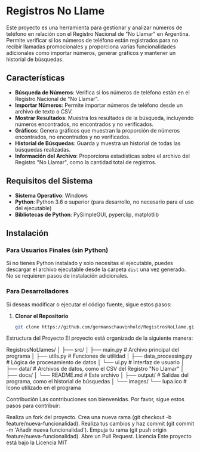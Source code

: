 # Registros No Llame

Este proyecto es una herramienta para gestionar y analizar números de teléfono en relación con el Registro Nacional de "No Llamar" en Argentina. Permite verificar si los números de teléfono están registrados para no recibir llamadas promocionales y proporciona varias funcionalidades adicionales como importar números, generar gráficos y mantener un historial de búsquedas.

## Características

- **Búsqueda de Números**: Verifica si los números de teléfono están en el Registro Nacional de "No Llamar".
- **Importar Números**: Permite importar números de teléfono desde un archivo de texto o CSV.
- **Mostrar Resultados**: Muestra los resultados de la búsqueda, incluyendo números encontrados, no encontrados y no verificados.
- **Gráficos**: Genera gráficos que muestran la proporción de números encontrados, no encontrados y no verificados.
- **Historial de Búsquedas**: Guarda y muestra un historial de todas las búsquedas realizadas.
- **Información del Archivo**: Proporciona estadísticas sobre el archivo del Registro "No Llamar", como la cantidad total de registros.

## Requisitos del Sistema

- **Sistema Operativo**: Windows
- **Python**: Python 3.6 o superior (para desarrollo, no necesario para el uso del ejecutable)
- **Bibliotecas de Python**: PySimpleGUI, pyperclip, matplotlib

## Instalación

### Para Usuarios Finales (sin Python)

Si no tienes Python instalado y solo necesitas el ejecutable, puedes descargar el archivo ejecutable desde la carpeta `dist` una vez generado. No se requieren pasos de instalación adicionales.

### Para Desarrolladores

Si deseas modificar o ejecutar el código fuente, sigue estos pasos:

1. **Clonar el Repositorio**

   ```bash
   git clone https://github.com/germanschauvinhold/RegistrosNoLlame.git


Estructura del Proyecto
El proyecto está organizado de la siguiente manera:

RegistrosNoLlames/
│
├── src/
│   ├── main.py              # Archivo principal del programa
│   ├── utils.py             # Funciones de utilidad
│   ├── data_processing.py   # Lógica de procesamiento de datos
│   └── ui.py                # Interfaz de usuario
│
├── data/                    # Archivos de datos, como el CSV del Registro "No Llamar"
│
├── docs/
│   └── README.md            # Este archivo
│
├── output/                  # Salidas del programa, como el historial de búsquedas
│
└── images/
    └── lupa.ico             # Icono utilizado en el programa

Contribución
Las contribuciones son bienvenidas. Por favor, sigue estos pasos para contribuir:

Realiza un fork del proyecto.
Crea una nueva rama (git checkout -b feature/nueva-funcionalidad).
Realiza tus cambios y haz commit (git commit -m 'Añadir nueva funcionalidad').
Empuja tu rama (git push origin feature/nueva-funcionalidad).
Abre un Pull Request.
Licencia
Este proyecto está bajo la Licencia MIT